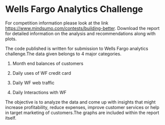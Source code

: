 # Wells Fargo Analytics Challenge  

For competition information please look at the link  https://www.mindsumo.com/contests/building-better. Download the report for detailed information on the analysis and recommendations along with plots.

The code published is written for submission to Wells Fargo analytics challenge.The data given belongs to 4 major categories.  

 1. Month end balances of customers

 2.  Daily uses of WF credit card

 3.  Daily WF web traffic

 4. Daily Interactions with WF  


The objective is to analyze the data and come up with insights that might increase profitability, reduce expenses, improve customer services or help in target marketing of customers.The graphs are included within the report itself.
